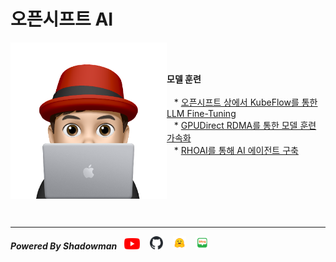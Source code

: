 # 오픈시프트 AI

<img align="left" src="images/이승일--II_컴퓨터.png" height="250px" hrspace="25px" title="100px" alt="안녕"></img>

<br>
<br>

**모델 훈련**<br>
<br>
&nbsp;&nbsp;&nbsp;* [오픈시프트 상에서 KubeFlow를 통한 LLM Fine-Tuning](./contents/fine-tune_llms_with_kubeflow_trainer_on_openshift.md)<br>
&nbsp;&nbsp;&nbsp;* [GPUDirect RDMA를 통한 모델 훈련 가속화](./contents/accelerate_model_training_with_nvidia_gpudirect_rdma.md)<br>
&nbsp;&nbsp;&nbsp;* [RHOAI를 통해 AI 에이전트 구축](./contents/build_ai_agent_via_rhoai.md)<br>
&nbsp;&nbsp;&nbsp;<br>
&nbsp;&nbsp;&nbsp;<br>
&nbsp;&nbsp;&nbsp;<br>

<br>
<br>

------

***Powered By Shadowman*** &nbsp;&nbsp;[<img src="images/youtube.png" width="25px" title="100px" alt="유투브"/>](https://www.youtube.com/@starlab3030) &nbsp;&nbsp; [<img src="images/github-mark.svg" width="21px" title="100px" alt="것허브"/>](https://github.com/starlab3030/starlab3030.github.io) &nbsp;&nbsp; [<img src="images/hf-logo.png" width="21px" title="100px" alt="허깅페이스"/>](https://huggingface.co/starlab3030) &nbsp;&nbsp; [<img src="images/naver-blog.png" width="21px" title="100px" alt="네이버 블로그"/>](https://blog.naver.com/dark_selee)


